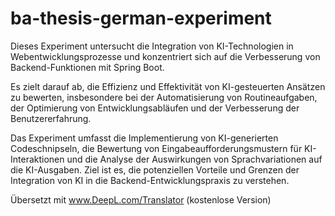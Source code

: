 # ba-thesis-german-experiment

Dieses Experiment untersucht die Integration von KI-Technologien in Webentwicklungsprozesse und konzentriert sich auf die Verbesserung von Backend-Funktionen mit Spring Boot.

Es zielt darauf ab, die Effizienz und Effektivität von KI-gesteuerten Ansätzen zu bewerten, insbesondere bei der Automatisierung von Routineaufgaben, der Optimierung von Entwicklungsabläufen und der Verbesserung der Benutzererfahrung.

Das Experiment umfasst die Implementierung von KI-generierten Codeschnipseln, die Bewertung von Eingabeaufforderungsmustern für KI-Interaktionen und die Analyse der Auswirkungen von Sprachvariationen auf die KI-Ausgaben. Ziel ist es, die potenziellen Vorteile und Grenzen der Integration von KI in die Backend-Entwicklungspraxis zu verstehen.

Übersetzt mit www.DeepL.com/Translator (kostenlose Version)
